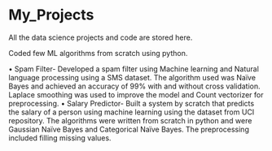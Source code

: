 # My_Projects
All the data science projects and code are stored here.

Coded few ML algorithms from scratch using python.

•	Spam Filter- Developed a spam filter using Machine learning and Natural language processing using a SMS dataset. The algorithm used was Naïve Bayes and achieved an accuracy of 99% with and without cross validation. Laplace smoothing was used to improve the model and Count vectorizer for preprocessing.
•	Salary Predictor- Built a system by scratch that predicts the salary of a person using machine learning using the dataset from UCI repository. The algorithms were written from scratch in python and were Gaussian Naïve Bayes and Categorical Naïve Bayes. The preprocessing included filling missing values.
